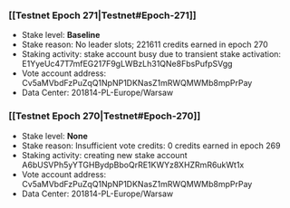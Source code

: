 ### [[Testnet Epoch 271|Testnet#Epoch-271]]
* Stake level: **Baseline**
* Stake reason: No leader slots; 221611 credits earned in epoch 270
* Staking activity: stake account busy due to transient stake activation: E1YyeUc47T7mfEG217F9gLWBzLh31QNe8FbsPufpSVgg
* Vote account address: Cv5aMVbdFzPuZqQ1NpNP1DKNasZ1mRWQMWMb8mpPrPay
* Data Center: 201814-PL-Europe/Warsaw
### [[Testnet Epoch 270|Testnet#Epoch-270]]
* Stake level: **None**
* Stake reason: Insufficient vote credits: 0 credits earned in epoch 269
* Staking activity: creating new stake account A6bUSVPh5yYTGHBydpBboQrRE1KWYz8XHZRmR6ukWt1x
* Vote account address: Cv5aMVbdFzPuZqQ1NpNP1DKNasZ1mRWQMWMb8mpPrPay
* Data Center: 201814-PL-Europe/Warsaw